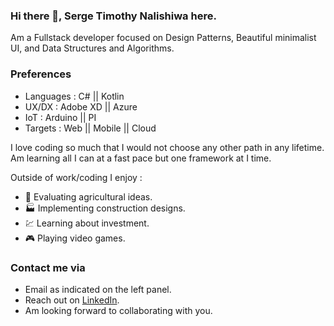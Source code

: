 ### Hi there 👋, Serge Timothy Nalishiwa here.

Am a Fullstack developer focused on Design Patterns, Beautiful minimalist UI, and Data Structures and Algorithms.

### Preferences
- Languages : C# ||  Kotlin
- UX/DX : Adobe XD || Azure
- IoT : Arduino || PI
- Targets : Web || Mobile || Cloud

I love coding so much that I would not choose any other path in any lifetime. Am learning all I can at a fast pace but one framework at I time.

Outside of work/coding I enjoy :

- :corn: Evaluating agricultural ideas.
- :factory: Implementing construction designs.
- :chart: Learning about investment.
- :video_game: Playing video games.


### Contact me via
- Email as indicated on the left panel.
- Reach out on [LinkedIn](https://www.linkedin.com/in/serge-nalishiwa-806b3412b/).
- Am looking forward to collaborating with you.
